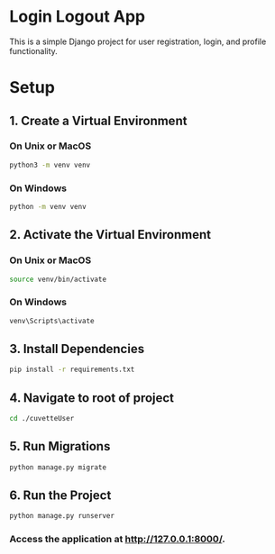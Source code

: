 # Login Logout App

This is a simple Django project for user registration, login, and profile functionality.

# Setup

## 1. Create a Virtual Environment

### On Unix or MacOS
```bash
python3 -m venv venv
```
### On Windows
```bash
python -m venv venv
```

## 2. Activate the Virtual Environment

### On Unix or MacOS

```bash
source venv/bin/activate
```

### On Windows
```bash
venv\Scripts\activate
```

## 3. Install Dependencies

```bash
pip install -r requirements.txt
```

## 4. Navigate to root of project

```bash
cd ./cuvetteUser
```


## 5. Run Migrations
```bash
python manage.py migrate
```

## 6. Run the Project
```bash
python manage.py runserver
```

### Access the application at http://127.0.0.1:8000/.